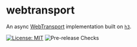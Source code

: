 # webtransport

An async [WebTransport](https://www.w3.org/TR/webtransport/) implementation built on [`h3`](https://github.com/hyperium/h3).

[![License: MIT](https://img.shields.io/badge/License-MIT-blue.svg)](LICENSE)
![Pre-release Checks](https://github.com/NAlexPear/webtransport/actions/workflows/check.yml/badge.svg?branch=main)
